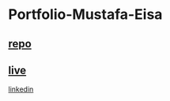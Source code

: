 # Portfolio-Mustafa-Eisa
[repo](https://github.com/Mustafa-isa/personalPortfolio)
---
[live](https://master--radiant-smakager-f0e4ba.netlify.app/)
-------
[linkedin](https://www.linkedin.com/in/mustafa-eisa-81585323a)
